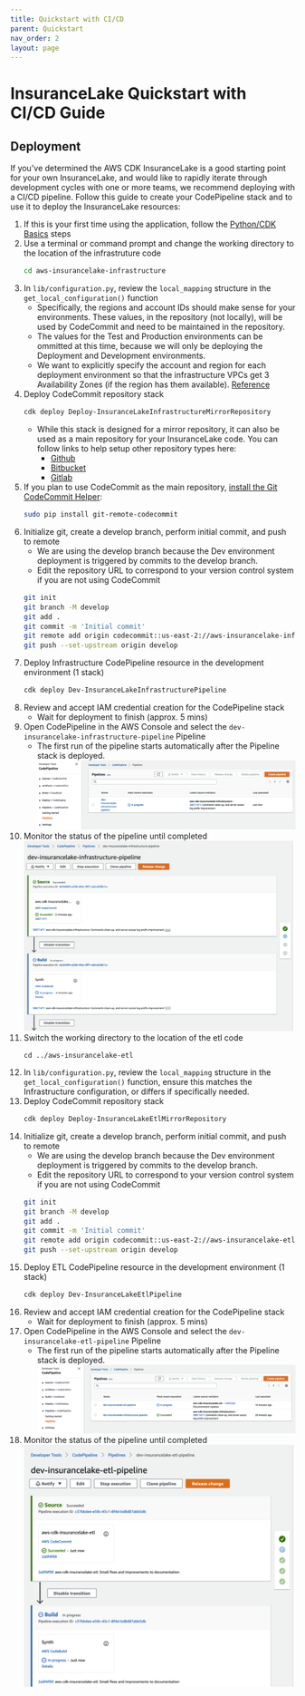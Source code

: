 ```yaml
---
title: Quickstart with CI/CD
parent: Quickstart
nav_order: 2
layout: page
---
```

# InsuranceLake Quickstart with CI/CD Guide

## Deployment

If you've determined the AWS CDK InsuranceLake is a good starting point for your own InsuranceLake, and would like to rapidly iterate through development cycles with one or more teams, we recommend deploying with a CI/CD pipeline. Follow this guide to create your CodePipeline stack and to use it to deploy the InsuranceLake resources:

1. If this is your first time using the application, follow the [Python/CDK Basics](#pythoncdk-basics) steps
1. Use a terminal or command prompt and change the working directory to the location of the infrastruture code
    ```bash
    cd aws-insurancelake-infrastructure
    ```
1. In `lib/configuration.py`, review the `local_mapping` structure in the `get_local_configuration()` function
    - Specifically, the regions and account IDs should make sense for your environments. These values, in the repository (not locally), will be used by CodeCommit and need to be maintained in the repository.
    - The values for the Test and Production environments can be ommitted at this time, because we will only be deploying the Deployment and Development environments.
    - We want to explicitly specify the account and region for each deployment environment so that the infrastructure VPCs get 3 Availability Zones (if the region has them available). [Reference](https://docs.aws.amazon.com/cdk/api/v2/docs/aws-cdk-lib.aws_ec2.Vpc.html#maxazs)
1. Deploy CodeCommit repository stack
    ```bash
    cdk deploy Deploy-InsuranceLakeInfrastructureMirrorRepository
    ```
    - While this stack is designed for a mirror repository, it can also be used as a main repository for your InsuranceLake code. You can follow links to help setup other repository types here:
        - [Github](developer_guide.md#aws-codepipeline-and-github-integration)
        - [Bitbucket](https://complereinfosystem.com/2021/02/26/atlassian-bitbucket-to-aws-codecommit-using-bitbucket-pipelines/)
        - [Gitlab](https://klika-tech.com/blog/2022/07/12/repository-mirroring-gitlab-to-codecommit/)
1. If you plan to use CodeCommit as the main repository, [install the Git CodeCommit Helper](https://docs.aws.amazon.com/codecommit/latest/userguide/setting-up-git-remote-codecommit.html):
    ```bash
    sudo pip install git-remote-codecommit
    ```
1. Initialize git, create a develop branch, perform initial commit, and push to remote
    - We are using the develop branch because the Dev environment deployment is triggered by commits to the develop branch.
    - Edit the repository URL to correspond to your version control system if you are not using CodeCommit
    ```bash
    git init
    git branch -M develop
    git add .
    git commit -m 'Initial commit'
    git remote add origin codecommit::us-east-2://aws-insurancelake-infrastructure
    git push --set-upstream origin develop
    ```
1. Deploy Infrastructure CodePipeline resource in the development environment (1 stack)
    ```bash
    cdk deploy Dev-InsuranceLakeInfrastructurePipeline
    ```
1. Review and accept IAM credential creation for the CodePipeline stack
    - Wait for deployment to finish (approx. 5 mins)
1. Open CodePipeline in the AWS Console and select the `dev-insurancelake-infrastructure-pipeline` Pipeline
    - The first run of the pipeline starts automatically after the Pipeline stack is deployed.
    ![Select Infrastructure CodePipeline](codepipeline_infrastructure_select_pipeline.png)
1. Monitor the status of the pipeline until completed
    ![Infrastructure CodePipeline progress](codepipeline_infrastructure_monitor_progress.png)
1. Switch the working directory to the location of the etl code
    ```bash/
    cd ../aws-insurancelake-etl
    ```
1. In `lib/configuration.py`, review the `local_mapping` structure in the `get_local_configuration()` function, ensure this matches the Infrastructure configuration, or differs if specifically needed.
1. Deploy CodeCommit repository stack
    ```bash
    cdk deploy Deploy-InsuranceLakeEtlMirrorRepository
    ```
1. Initialize git, create a develop branch, perform initial commit, and push to remote
    - We are using the develop branch because the Dev environment deployment is triggered by commits to the develop branch.
    - Edit the repository URL to correspond to your version control system if you are not using CodeCommit
    ```bash
    git init
    git branch -M develop
    git add .
    git commit -m 'Initial commit'
    git remote add origin codecommit::us-east-2://aws-insurancelake-etl
    git push --set-upstream origin develop
    ```
1. Deploy ETL CodePipeline resource in the development environment (1 stack)
    ```bash
    cdk deploy Dev-InsuranceLakeEtlPipeline
    ```
1. Review and accept IAM credential creation for the CodePipeline stack
    - Wait for deployment to finish (approx. 5 mins)
1. Open CodePipeline in the AWS Console and select the `dev-insurancelake-etl-pipeline` Pipeline
    - The first run of the pipeline starts automatically after the Pipeline stack is deployed.
    ![Select ETL CodePipeline](codepipeline_etl_select_pipeline.png)
1. Monitor the status of the pipeline until completed
    ![ETL CodePipeline progress](codepipeline_etl_monitor_progress.png)